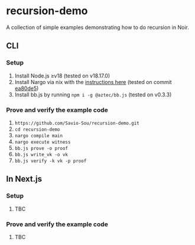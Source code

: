 # recursion-demo

A collection of simple examples demonstrating how to do recursion in Noir.

## CLI

### Setup

1. Install Node.js ≥v18 (tested on v18.17.0)
2. Install Nargo via nix with the [instructions here](https://noir-lang.org/getting_started/nargo_installation#option-3-install-via-nix) (tested on commit [ea80de5](https://github.com/noir-lang/noir/commit/ea80de57a57a92533b3fb545a0920bca2d74e109))
3. Install bb.js by running `npm i -g @aztec/bb.js` (tested on v0.3.3)

### Prove and verify the example code

1. `https://github.com/Savio-Sou/recursion-demo.git`
2. `cd recursion-demo`
3. `nargo compile main`
4. `nargo execute witness`
5. `bb.js prove -o proof`
6. `bb.js write_vk -o vk`
7. `bb.js verify -k vk -p proof`

## In Next.js

### Setup

1. TBC

### Prove and verify the example code

1. TBC
